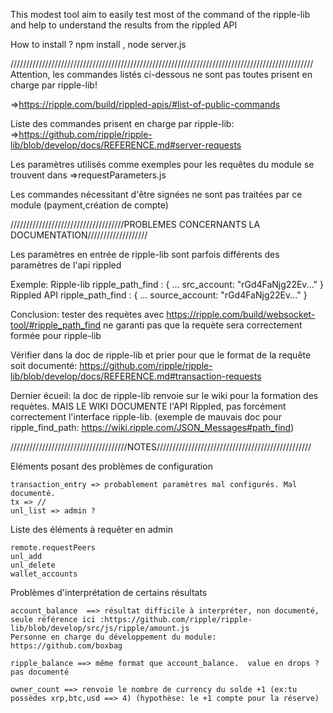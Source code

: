 This modest tool aim to easily test most of the command of the ripple-lib and help to understand the results from the rippled API


How to install ?
npm install ,
node server.js




////////////////////////////////////////////////////////////////////////////////////////////////
Attention, les commandes listés ci-dessous ne sont pas toutes prisent en charge par ripple-lib!

=>https://ripple.com/build/rippled-apis/#list-of-public-commands

Liste des commandes prisent en charge par ripple-lib:
=>https://github.com/ripple/ripple-lib/blob/develop/docs/REFERENCE.md#server-requests

Les paramètres utilisés comme exemples pour les requêtes du module se trouvent dans
=>requestParameters.js 

Les commandes nécessitant d'être signées ne sont pas traitées par ce module (payment,création de compte)

////////////////////////////////////PROBLEMES CONCERNANTS LA DOCUMENTATION///////////////////

Les paramètres en entrée de ripple-lib sont parfois différents des paramètres de l'api rippled

Exemple: 
	Ripple-lib
		ripple_path_find : {
				...
			src_account: "rGd4FaNjg22Ev..."
		}
	Rippled API
		ripple_path_find : {
				...
			source_account: "rGd4FaNjg22Ev..."
		}

Conclusion: tester des requètes avec https://ripple.com/build/websocket-tool/#ripple_path_find
ne garanti pas que la requète sera correctement formée pour ripple-lib

Vérifier dans la doc de ripple-lib et prier pour que le format de la requête soit documenté: https://github.com/ripple/ripple-lib/blob/develop/docs/REFERENCE.md#transaction-requests

Dernier écueil: la doc de ripple-lib renvoie sur le wiki pour la formation des requètes. MAIS LE WIKI DOCUMENTE l'API Rippled, pas forcément correctement l'interface ripple-lib. (exemple de mauvais doc pour ripple_find_path: https://wiki.ripple.com/JSON_Messages#path_find) 

/////////////////////////////////////NOTES/////////////////////////////////////////////////

Eléments posant des problèmes de configuration

	transaction_entry => probablement paramètres mal configurés. Mal documenté.
	tx => //
	unl_list => admin ?



Liste des éléments à requêter en admin

	remote.requestPeers
	unl_add
	unl_delete
	wallet_accounts

Problèmes d'interprétation de certains résultats

	account_balance  ==> résultat difficile à interpréter, non documenté, seule référence ici :https://github.com/ripple/ripple-lib/blob/develop/src/js/ripple/amount.js    
	Personne en charge du développement du module: https://github.com/boxbag

	ripple_balance ==> même format que account_balance.  value en drops ?  pas documenté

	owner_count ==> renvoie le nombre de currency du solde +1 (ex:tu possèdes xrp,btc,usd ==> 4) (hypothèse: le +1 compte pour la réserve)



